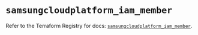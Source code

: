 # `samsungcloudplatform_iam_member`

Refer to the Terraform Registry for docs: [`samsungcloudplatform_iam_member`](https://registry.terraform.io/providers/samsungsdscloud/samsungcloudplatform/3.13.0/docs/resources/iam_member).
